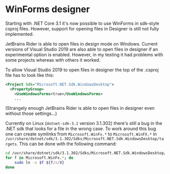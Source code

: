 # WinForms designer

Starting with .NET Core 3.1 it's now possible to use WinForms in sdk-style
csproj files. However, support for opening files in Designer is still not
fully implemented.

JetBrains Rider is able to open files in design mode on Windows.
Current versions of Visual Studio 2019 are also able to open files in
designer if an experimental option is enabled. However, in my testing
it had problems with some projects whereas with others it worked.

To allow Visual Studio 2019 to open files in designer the top of the
.csproj file has to look like this:

```xml
<Project Sdk="Microsoft.NET.Sdk.WindowsDesktop">
  <PropertyGroup>
    <UseWindowsForms>true</UseWindowsForms>
    ...
```

(Strangely enough JetBrains Rider is able to open files in designer
even without those settings...)

Currently on Linux (`dotnet-sdk-3.1` version 3.1.302) there's still a bug in
the .NET sdk that looks for a file in the wrong case. To work around
this bug one can create symlinks from `Microsoft.WinFx.*` to
`Microsoft.WinFX.*` in `/usr/share/dotnet/sdk/3.1.302/Sdks/Microsoft.NET.Sdk.WindowsDesktop/targets`.
This can be done with the following command:

```bash
cd /usr/share/dotnet/sdk/3.1.302/Sdks/Microsoft.NET.Sdk.WindowsDesktop/targets
for f in Microsoft.WinFx.*; do
	sudo ln -s $f ${f/x/X}
done
```
